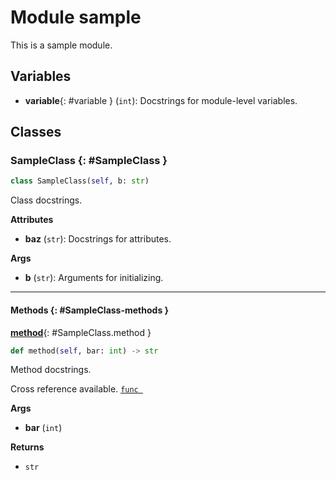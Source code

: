 <!-- docs/sample-py.md -->

# Module sample

This is a sample module.

## Variables

- **variable**{: #variable } (`int`): Docstrings for module-level variables.

## Classes

### SampleClass {: #SampleClass }

```python
class SampleClass(self, b: str)
```

Class docstrings.

**Attributes**

- **baz** (`str`): Docstrings for attributes.

**Args**

- **b** (`str`): Arguments for initializing.

---

#### Methods {: #SampleClass-methods }

[**method**](#SampleClass.method){: #SampleClass.method }

```python
def method(self, bar: int) -> str
```

Method docstrings.

Cross reference available. [`func `](#module-sample)

**Args**

- **bar** (`int`)

**Returns**

- `str`
